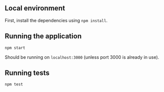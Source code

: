 ## Local environment
First, install the dependencies using `npm install`.

## Running the application

```
npm start
```

Should be running on `localhost:3000` (unless port 3000 is already in use).

## Running tests
```
npm test
```
